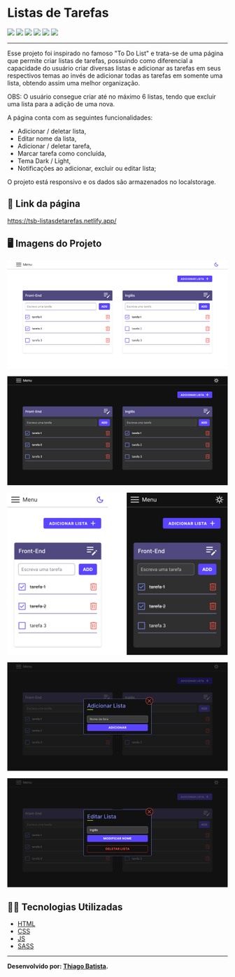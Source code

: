 # Listas de Tarefas

![](https://img.shields.io/badge/HTML5-E34F26?style=for-the-badge&logo=html5&logoColor=white) ![](https://img.shields.io/badge/javascript-yellow?style=for-the-badge&logo=javascript&logoColor=white) ![](https://img.shields.io/badge/CSS3-1572B6?style=for-the-badge&logo=css3&logoColor=white) ![](https://img.shields.io/badge/Sass-ff0084?style=for-the-badge&logo=sass&logoColor=white) ![](https://img.shields.io/badge/Visual_Studio_Code-0078D4?style=for-the-badge&logo=visual%20studio%20code&logoColor=white) ![](https://img.shields.io/badge/Markdown-000000?style=for-the-badge&logo=markdown&logoColor=white)

---

Esse projeto foi inspirado no famoso "To Do List" e trata-se de uma página que permite criar listas de tarefas, possuindo como diferencial a capacidade do usuário criar diversas listas e adicionar as tarefas em seus respectivos temas ao invés de adicionar todas as tarefas em somente uma lista, obtendo assim uma melhor organização. 

OBS: O usuário consegue criar até no máximo 6 listas, tendo que excluir uma lista para a adição de uma nova.

A página conta com as seguintes funcionalidades: 
* Adicionar / deletar lista,
* Editar nome da lista,
* Adicionar / deletar tarefa,
* Marcar tarefa como concluída,
* Tema Dark / Light,
* Notificações ao adicionar, excluir ou editar lista;

O projeto está responsivo e os dados são armazenados no localstorage. 

## 🔗 Link da página

https://tsb-listasdetarefas.netlify.app/

## 🖥️ Imagens do Projeto

![](/resultado/telaPrincipal.png)

![](/resultado/telaPrincipalDark.png)

![](/resultado/telaPrincipalMobile.png)

![](/resultado/telaAdicionar.png)

![](/resultado/telaEditar.png)


## 👨‍💻 Tecnologias Utilizadas

* [HTML](https://developer.mozilla.org/pt-BR/docs/Web/HTML)
* [CSS](https://developer.mozilla.org/pt-BR/docs/Web/CSS)
* [JS](https://developer.mozilla.org/pt-BR/docs/Web/JavaScript)
* [SASS](https://sass-lang.com/documentation/)

---

**Desenvolvido por: [Thiago Batista](https://github.com/ThiagoSantosBatista/).**
